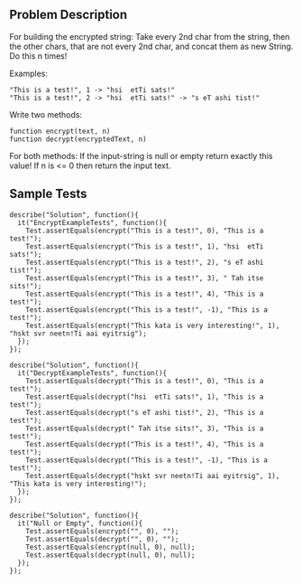 ## Problem Description
For building the encrypted string:
Take every 2nd char from the string, then the other chars, that are not every 2nd char, and concat them as new String.
Do this n times!

Examples:

```
"This is a test!", 1 -> "hsi  etTi sats!"
"This is a test!", 2 -> "hsi  etTi sats!" -> "s eT ashi tist!"
```

Write two methods:

```
function encrypt(text, n)
function decrypt(encryptedText, n)
```

For both methods:
If the input-string is null or empty return exactly this value!
If n is <= 0 then return the input text.

## Sample Tests

```
describe("Solution", function(){
  it("EncryptExampleTests", function(){    
    Test.assertEquals(encrypt("This is a test!", 0), "This is a test!");
    Test.assertEquals(encrypt("This is a test!", 1), "hsi  etTi sats!");
    Test.assertEquals(encrypt("This is a test!", 2), "s eT ashi tist!");
    Test.assertEquals(encrypt("This is a test!", 3), " Tah itse sits!");
    Test.assertEquals(encrypt("This is a test!", 4), "This is a test!");
    Test.assertEquals(encrypt("This is a test!", -1), "This is a test!");
    Test.assertEquals(encrypt("This kata is very interesting!", 1), "hskt svr neetn!Ti aai eyitrsig");
  });
});

describe("Solution", function(){
  it("DecryptExampleTests", function(){    
    Test.assertEquals(decrypt("This is a test!", 0), "This is a test!");
    Test.assertEquals(decrypt("hsi  etTi sats!", 1), "This is a test!");
    Test.assertEquals(decrypt("s eT ashi tist!", 2), "This is a test!");
    Test.assertEquals(decrypt(" Tah itse sits!", 3), "This is a test!");
    Test.assertEquals(decrypt("This is a test!", 4), "This is a test!");
    Test.assertEquals(decrypt("This is a test!", -1), "This is a test!");
    Test.assertEquals(decrypt("hskt svr neetn!Ti aai eyitrsig", 1), "This kata is very interesting!");
  });
});

describe("Solution", function(){
  it("Null or Empty", function(){    
    Test.assertEquals(encrypt("", 0), "");
    Test.assertEquals(decrypt("", 0), "");
    Test.assertEquals(encrypt(null, 0), null);
    Test.assertEquals(decrypt(null, 0), null);
  });
});
```


